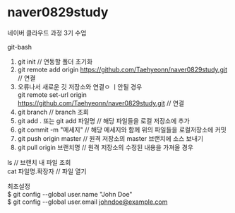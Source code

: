 # naver0829study
네이버 클라우드 과정 3기 수업

git-bash

1. git init // 연동할 폴더 초기화
2. git remote add origin https://github.com/Taehyeonn/naver0829study.git // 연결
3. 오류나서 새로운 깃 저장소와 연결ㅇ ㅣ안될 경우  
    git remote set-url origin https://github.com/Taehyeonn/naver0829study.git // 연결
4. git branch // branch 조회
5. git add . 또는 git add 파일명 // 해당 파일들을 로컬 저장소에 추가
6. git commit -m "메세지" // 해당 메세지와 함께 위의 파일들을 로컬저장소에 커밋
7. git push origin master // 원격 저장소의 master 브랜치에 소스 보내기
8. git pull origin 브랜치명 // 원격 저장소의 수정된 내용을 가져올 경우  
 

ls // 브랜치 내 파일 조회  
cat 파일명.확장자 // 파일 열기  


최초설정  
$ git config --global user.name "John Doe"  
$ git config --global user.email johndoe@example.com

